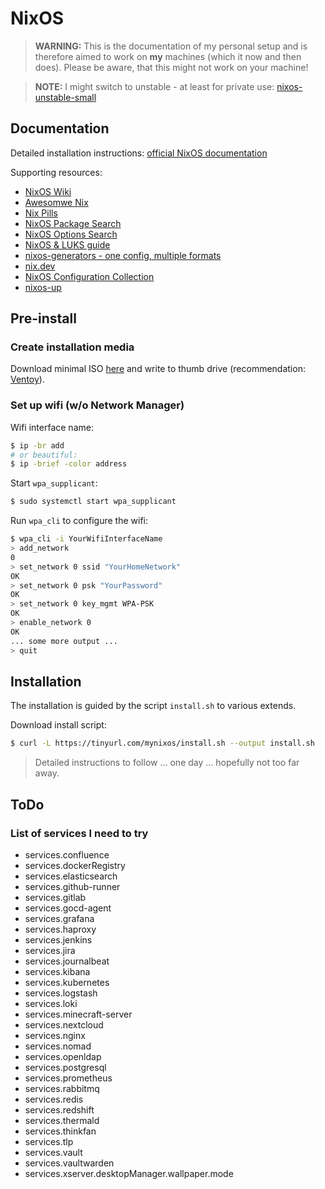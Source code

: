 # NixOS

> **WARNING:** This is the documentation of my personal setup and is therefore
aimed to work on **my** machines (which it now and then does). Please be aware,
that this might not work on your machine!

> **NOTE:** I might switch to unstable - at least for private use:
[nixos-unstable-small](https://channels.nixos.org/?prefix=nixos-unstable-small/)

## Documentation

Detailed installation instructions:
[official NixOS documentation](https://nixos.org/manual/nixos/stable)

Supporting resources:
- [NixOS Wiki](https://nixos.wiki/)
- [Awesomwe Nix](https://nix-community.github.io/awesome-nix/)
- [Nix Pills](https://nixos.org/guides/nix-pills/)
- [NixOS Package Search](https://search.nixos.org/packages)
- [NixOS Options Search](https://search.nixos.org/options)
- [NixOS & LUKS guide](https://gist.github.com/martijnvermaat/76f2e24d0239470dd71050358b4d5134#file-nixos-md)
- [nixos-generators - one config, multiple formats](https://github.com/nix-community/nixos-generators)
- [nix.dev](https://nix.dev)
- [NixOS Configuration Collection](https://nixos.wiki/wiki/Configuration_Collection)
- [nixos-up](https://github.com/samuela/nixos-up)

## Pre-install

### Create installation media

Download minimal ISO [here](https://channels.nixos.org/nixos-21.11/latest-nixos-minimal-x86_64-linux.iso)
and write to thumb drive (recommendation: [Ventoy](https://github.com/ventoy/Ventoy)).

### Set up wifi (w/o Network Manager)

Wifi interface name:
```bash
$ ip -br add
# or beautiful:
$ ip -brief -color address
```

Start `wpa_supplicant`:
```bash
$ sudo systemctl start wpa_supplicant
```

Run `wpa_cli` to configure the wifi:
```bash
$ wpa_cli -i YourWifiInterfaceName
> add_network
0
> set_network 0 ssid "YourHomeNetwork"
OK
> set_network 0 psk "YourPassword"
OK
> set_network 0 key_mgmt WPA-PSK
OK
> enable_network 0
OK
... some more output ...
> quit
```

## Installation

The installation is guided by the script `install.sh` to various extends.

Download install script:
```bash
$ curl -L https://tinyurl.com/mynixos/install.sh --output install.sh
```

> Detailed instructions to follow ... one day ... hopefully not too far away.

## ToDo

### List of services I need to try

- services.confluence
- services.dockerRegistry
- services.elasticsearch
- services.github-runner
- services.gitlab
- services.gocd-agent
- services.grafana
- services.haproxy
- services.jenkins
- services.jira
- services.journalbeat
- services.kibana
- services.kubernetes
- services.logstash
- services.loki
- services.minecraft-server
- services.nextcloud
- services.nginx
- services.nomad
- services.openldap
- services.postgresql
- services.prometheus
- services.rabbitmq
- services.redis
- services.redshift
- services.thermald
- services.thinkfan
- services.tlp
- services.vault
- services.vaultwarden
- services.xserver.desktopManager.wallpaper.mode
